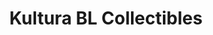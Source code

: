 ---
title: "Kultura BL Collectibles"
url: /allentown/kultura-bl-collectibles/
shop: Antiquitäten
---